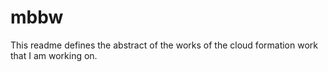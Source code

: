 # mbbw

This readme defines the abstract of the works of the cloud formation work that I am working on.
